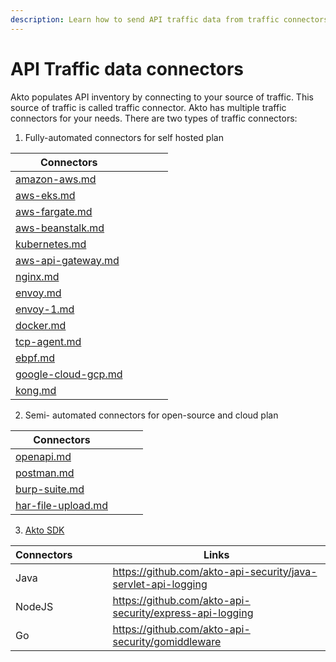 ```yaml
---
description: Learn how to send API traffic data from traffic connectors to Akto Dashboard
---
```


# API Traffic data connectors

Akto populates API inventory by connecting to your source of traffic. This source of traffic is called traffic connector. Akto has multiple traffic connectors for your needs. There are two types of traffic connectors:

1. Fully-automated connectors for self hosted plan

<table><thead><tr><th data-type="content-ref">Connectors</th><th data-hidden></th><th data-hidden></th><th data-hidden></th><th data-hidden data-type="files"></th></tr></thead><tbody><tr><td><a href="amazon-aws.md">amazon-aws.md</a></td><td></td><td></td><td></td><td></td></tr><tr><td><a href="aws-eks.md">aws-eks.md</a></td><td></td><td></td><td></td><td></td></tr><tr><td><a href="aws-fargate.md">aws-fargate.md</a></td><td></td><td></td><td></td><td></td></tr><tr><td><a href="aws-beanstalk.md">aws-beanstalk.md</a></td><td></td><td></td><td></td><td></td></tr><tr><td><a href="kubernetes.md">kubernetes.md</a></td><td></td><td></td><td></td><td></td></tr><tr><td><a href="aws-api-gateway.md">aws-api-gateway.md</a></td><td></td><td></td><td></td><td></td></tr><tr><td><a href="nginx.md">nginx.md</a></td><td></td><td></td><td></td><td></td></tr><tr><td><a href="envoy.md">envoy.md</a></td><td></td><td></td><td></td><td></td></tr><tr><td><a href="envoy-1.md">envoy-1.md</a></td><td></td><td></td><td></td><td></td></tr><tr><td><a href="docker.md">docker.md</a></td><td></td><td></td><td></td><td></td></tr><tr><td><a href="tcp-agent.md">tcp-agent.md</a></td><td></td><td></td><td></td><td></td></tr><tr><td><a href="ebpf.md">ebpf.md</a></td><td></td><td></td><td></td><td></td></tr><tr><td><a href="google-cloud-gcp.md">google-cloud-gcp.md</a></td><td></td><td></td><td></td><td></td></tr><tr><td><a href="kong.md">kong.md</a></td><td></td><td></td><td></td><td></td></tr></tbody></table>

2. Semi- automated connectors for open-source and cloud plan

<table><thead><tr><th data-type="content-ref">Connectors</th><th data-hidden></th><th data-hidden></th><th data-hidden></th></tr></thead><tbody><tr><td><a href="openapi.md">openapi.md</a></td><td></td><td></td><td></td></tr><tr><td><a href="postman.md">postman.md</a></td><td></td><td></td><td></td></tr><tr><td><a href="burp-suite.md">burp-suite.md</a></td><td></td><td></td><td></td></tr><tr><td><a href="har-file-upload.md">har-file-upload.md</a></td><td></td><td></td><td></td></tr></tbody></table>

3. [Akto SDK](akto-sdk.md)

<table><thead><tr><th>Connectors</th><th data-hidden></th><th data-hidden></th><th data-hidden></th><th data-hidden data-type="content-ref">Links</th></tr></thead><tbody><tr><td>Java</td><td></td><td></td><td></td><td><a href="https://github.com/akto-api-security/java-servlet-api-logging">https://github.com/akto-api-security/java-servlet-api-logging</a></td></tr><tr><td>NodeJS</td><td></td><td></td><td></td><td><a href="https://github.com/akto-api-security/express-api-logging">https://github.com/akto-api-security/express-api-logging</a></td></tr><tr><td>Go</td><td></td><td></td><td></td><td><a href="https://github.com/akto-api-security/gomiddleware">https://github.com/akto-api-security/gomiddleware</a></td></tr></tbody></table>
